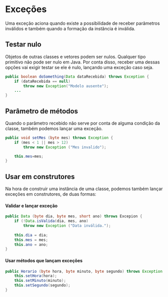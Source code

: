 # Exceções

Uma exceção aciona quando existe a possibilidade de receber parâmetros inválidos e também quando a formação da instância é inválida.

## Testar nulo

Objetos de outras classes e vetores podem ser nulos. Qualquer tipo primitivo não pode ser nulo em Java. Por conta disso, receber uma dessas opções vai exigir testar se ele é nulo, lançando uma exceção caso seja.

```java
public boolean doSomething(Data dataRecebida) throws Exception {
    if (dataRecebida == null)
        throw new Exception("Modelo ausente");
    ...
}
```

## Parâmetro de métodos

Quando o parâmetro recebido não serve por conta de alguma condição da classe, também podemos lançar uma exceção.

```java
public void setMes (byte mes) throws Exception {
    if (mes < 1 || mes > 12)
        throw new Exception ("Mes invalido");

    this.mes=mes;
}
```

## Usar em construtores

Na hora de construir uma instância de uma classe, podemos também lançar exceções em construtores, de duas formas:

#### Validar e lançar exceção

```java
public Data (byte dia, byte mes, short ano) throws Excepion {
    if (!Data.isValida(dia, mes, ano)
        throw new Exception ("Data inválida.");
        
    this.dia = dia;
    this.mes = mes;
    this.ano = ano;
}
```

#### Usar métodos que lançam exceções

```java
public Horario (byte hora, byte minuto, byte segundo) throws Exception {
    this.setHora(hora);
    this.setMinuto(minuto);
    this.setSegundo(segundo);
}
```
